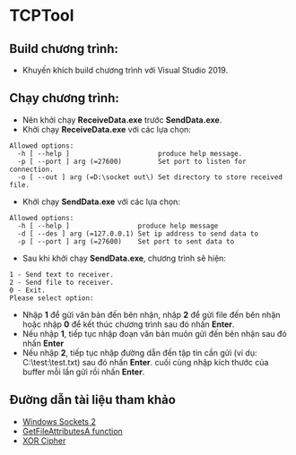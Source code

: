 # TCPTool
## Build chương trình:
- Khuyến khích build chương trình với Visual Studio 2019.
## Chạy chương trình:
- Nên khởi chạy **ReceiveData.exe** trước **SendData.exe**.
- Khởi chạy **ReceiveData.exe** với các lựa chọn:
```
Allowed options:
  -h [ --help ]                      produce help message.
  -p [ --port ] arg (=27600)         Set port to listen for connection.
  -o [ --out ] arg (=D:\socket out\) Set directory to store received file.
```
- Khởi chạy **SendData.exe** với các lựa chọn:
```
Allowed options:
  -h [ --help ]                 produce help message
  -d [ --des ] arg (=127.0.0.1) Set ip address to send data to
  -p [ --port ] arg (=27600)    Set port to sent data to
```
- Sau khi khởi chạy **SendData.exe**, chương trình sẽ hiện:
```
1 - Send text to receiver.
2 - Send file to receiver.
0 - Exit.
Please select option:
```
- Nhập **1** để gửi văn bản đến bên nhận, nhập **2** để gửi file đến bên nhận hoặc nhập **0** để kết thúc chương trình sau đó nhấn **Enter**.
- Nếu nhập **1**, tiếp tục nhập đoạn văn bản muôn gửi đến bên nhận sau đó nhấn **Enter**
- Nếu nhập **2**, tiếp tục nhập đường dẫn đến tập tin cần gửi (ví dụ: C:\test:\test.txt) sau đó nhấn **Enter**. 
  cuối cùng nhập kích thước của buffer mỗi lần gửi rồi nhấn **Enter**.
## Đường dẫn tài liệu tham khảo
- [Windows Sockets 2](https://learn.microsoft.com/en-us/windows/win32/winsock/windows-sockets-start-page-2)
- [GetFileAttributesA function](https://learn.microsoft.com/en-us/windows/win32/api/fileapi/nf-fileapi-getfileattributes)
- [XOR Cipher](https://www.geeksforgeeks.org/xor-cipher/)
